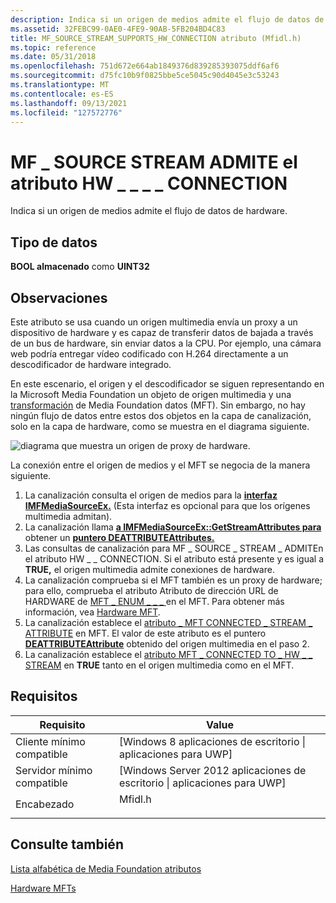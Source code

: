 ```yaml
---
description: Indica si un origen de medios admite el flujo de datos de hardware.
ms.assetid: 32FEBC99-0AE0-4FE9-90AB-5FB204BD4C83
title: MF_SOURCE_STREAM_SUPPORTS_HW_CONNECTION atributo (Mfidl.h)
ms.topic: reference
ms.date: 05/31/2018
ms.openlocfilehash: 751d672e664ab1849376d839285393075ddf6af6
ms.sourcegitcommit: d75fc10b9f0825bbe5ce5045c90d4045e3c53243
ms.translationtype: MT
ms.contentlocale: es-ES
ms.lasthandoff: 09/13/2021
ms.locfileid: "127572776"
---
```

# <a name="mf_source_stream_supports_hw_connection-attribute"></a>MF \_ SOURCE STREAM ADMITE el atributo HW \_ \_ \_ \_ CONNECTION

Indica si un origen de medios admite el flujo de datos de hardware.

## <a name="data-type"></a>Tipo de datos

**BOOL almacenado** como **UINT32**

## <a name="remarks"></a>Observaciones

Este atributo se usa cuando un origen multimedia envía un proxy a un dispositivo de hardware y es capaz de transferir datos de bajada a través de un bus de hardware, sin enviar datos a la CPU. Por ejemplo, una cámara web podría entregar vídeo codificado con H.264 directamente a un descodificador de hardware integrado.

En este escenario, el origen y el descodificador se [](media-sources.md) siguen representando en la Microsoft Media Foundation un objeto de origen multimedia y una [transformación](media-foundation-transforms.md) de Media Foundation datos (MFT). Sin embargo, no hay ningún flujo de datos entre estos dos objetos en la capa de canalización, solo en la capa de hardware, como se muestra en el diagrama siguiente.

![diagrama que muestra un origen de proxy de hardware.](images/proxy-mft3.png)

La conexión entre el origen de medios y el MFT se negocia de la manera siguiente.

1.  La canalización consulta el origen de medios para la [**interfaz IMFMediaSourceEx.**](/windows/desktop/api/mfidl/nn-mfidl-imfmediasourceex) (Esta interfaz es opcional para que los orígenes multimedia admitan).
2.  La canalización llama [**a IMFMediaSourceEx::GetStreamAttributes para**](/windows/desktop/api/mfidl/nf-mfidl-imfmediasourceex-getstreamattributes) obtener un [**puntero DEATTRIBUTEAttributes.**](/windows/desktop/api/mfobjects/nn-mfobjects-imfattributes)
3.  Las consultas de canalización para MF \_ SOURCE \_ STREAM \_ ADMITEn el atributo HW \_ \_ CONNECTION. Si el atributo está presente y es igual a **TRUE,** el origen multimedia admite conexiones de hardware.
4.  La canalización comprueba si el MFT también es un proxy de hardware; para ello, comprueba el atributo Atributo de dirección URL de HARDWARE de [MFT \_ ENUM \_ \_ \_ ](mft-enum-hardware-url-attribute.md) en el MFT. Para obtener más información, vea [Hardware MFT](hardware-mfts.md).
5.  La canalización establece el [atributo \_ MFT CONNECTED \_ STREAM \_ ATTRIBUTE](mft-connected-stream-attribute.md) en MFT. El valor de este atributo es el puntero [**DEATTRIBUTEAttribute**](/windows/desktop/api/mfobjects/nn-mfobjects-imfattributes) obtenido del origen multimedia en el paso 2.
6.  La canalización establece el [atributo MFT \_ CONNECTED TO \_ HW \_ \_ STREAM](mft-connected-to-hw-stream.md) en **TRUE** tanto en el origen multimedia como en el MFT.

## <a name="requirements"></a>Requisitos



| Requisito | Value |
|-------------------------------------|------------------------------------------------------------------------------------|
| Cliente mínimo compatible<br/> | \[Windows 8 aplicaciones de escritorio \| aplicaciones para UWP\]<br/>                                  |
| Servidor mínimo compatible<br/> | \[Windows Server 2012 aplicaciones de escritorio \| aplicaciones para UWP\]<br/>                        |
| Encabezado<br/>                   | <dl> <dt>Mfidl.h</dt> </dl> |



## <a name="see-also"></a>Consulte también

<dl> <dt>

[Lista alfabética de Media Foundation atributos](alphabetical-list-of-media-foundation-attributes.md)
</dt> <dt>

[Hardware MFTs](hardware-mfts.md)
</dt> </dl>

 

 




